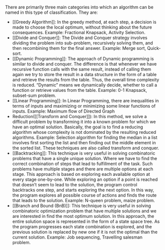 There are primarily three main categories into which an algorithm can be named in this type of classification. They are: 
 
- [[Greedy Algorithm]]: In the greedy method, at each step, a decision is made to choose the local optimum, without thinking about the future consequences. 
Example: Fractional Knapsack, Activity Selection.
- [[Divide and Conquer]]: The Divide and Conquer strategy involves dividing the problem into sub-problem, recursively solving them, and then recombining them for the final answer. Example: Merge sort, Quick-sort.
- [[Dynamic Programming]]: The approach of Dynamic programming is similar to divide and conquer. The difference is that whenever we have recursive function calls with the same result, instead of calling them again we try to store the result in a data structure in the form of a table and retrieve the results from the table. Thus, the overall time complexity is reduced. “Dynamic” means we dynamically decide, whether to call a function or retrieve values from the table. Example: 0-1 Knapsack, subset-sum problem.
- [[Linear Programming]]: In Linear Programming, there are inequalities in terms of inputs and maximizing or minimizing some linear functions of inputs. Example: Maximum flow of Directed Graph
- Reduction([[Transform and Conquer]]): In this method, we solve a difficult problem by transforming it into a known problem for which we have an optimal solution. Basically, the goal is to find a reducing algorithm whose complexity is not dominated by the resulting reduced algorithms. Example: Selection algorithm for finding the median in a list involves first sorting the list and then finding out the middle element in the sorted list. These techniques are also called transform and conquer.
- [[Backtracking]]: This technique is very useful in solving combinatoric problems that have a single unique solution. Where we have to find the correct combination of steps that lead to fulfillment of the task.  Such problems have multiple stages and there are multiple options at each stage. This approach is based on exploring each available option at every stage one-by-one. While exploring an option if a point is reached that doesn’t seem to lead to the solution, the program control backtracks one step, and starts exploring the next option. In this way, the program explores all possible course of actions and finds the route that leads to the solution.  Example: N-queen problem, maize problem.
- [[Branch and Bound (BnB)]]: This technique is very useful in solving combinatoric optimization problem that have multiple solutions and we are interested in find the most optimum solution. In this approach, the entire solution space is represented in the form of a state space tree. As the program progresses each state combination is explored, and the previous solution is replaced by new one if it is not the optimal than the current solution. Example: Job sequencing, Travelling salesman problem.